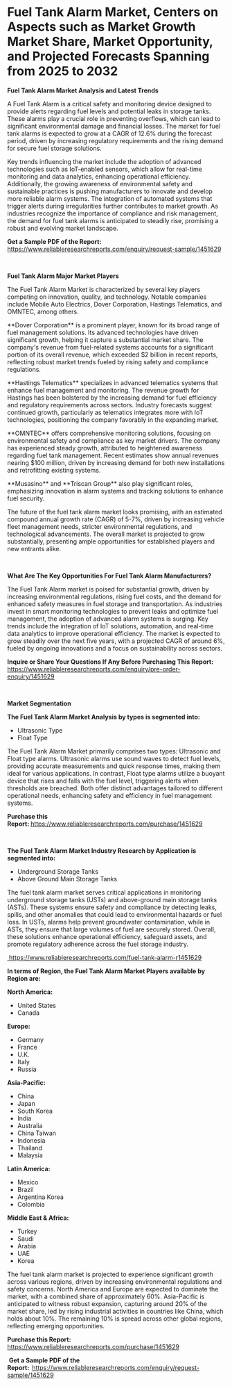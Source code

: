 <p><h1>Fuel Tank Alarm Market, Centers on Aspects such as Market Growth Market Share, Market Opportunity, and Projected Forecasts Spanning from 2025 to 2032</h1></p><p><strong>Fuel Tank Alarm Market Analysis and Latest Trends</strong></p>
<p><p>A Fuel Tank Alarm is a critical safety and monitoring device designed to provide alerts regarding fuel levels and potential leaks in storage tanks. These alarms play a crucial role in preventing overflows, which can lead to significant environmental damage and financial losses. The market for fuel tank alarms is expected to grow at a CAGR of 12.6% during the forecast period, driven by increasing regulatory requirements and the rising demand for secure fuel storage solutions. </p><p>Key trends influencing the market include the adoption of advanced technologies such as IoT-enabled sensors, which allow for real-time monitoring and data analytics, enhancing operational efficiency. Additionally, the growing awareness of environmental safety and sustainable practices is pushing manufacturers to innovate and develop more reliable alarm systems. The integration of automated systems that trigger alerts during irregularities further contributes to market growth. As industries recognize the importance of compliance and risk management, the demand for fuel tank alarms is anticipated to steadily rise, promising a robust and evolving market landscape.</p></p>
<p><strong>Get a Sample PDF of the Report:&nbsp;</strong> <a href="https://www.reliableresearchreports.com/enquiry/request-sample/1451629?utm_campaign=41&utm_medium=2&utm_source=Github&utm_content=ia&utm_term=16042025&utm_id=fuel-tank-alarm">https://www.reliableresearchreports.com/enquiry/request-sample/1451629</a></p>
<p>&nbsp;</p>
<p><strong>Fuel Tank Alarm Major Market Players</strong></p>
<p><p>The Fuel Tank Alarm Market is characterized by several key players competing on innovation, quality, and technology. Notable companies include Mobile Auto Electrics, Dover Corporation, Hastings Telematics, and OMNTEC, among others.</p><p>**Dover Corporation** is a prominent player, known for its broad range of fuel management solutions. Its advanced technologies have driven significant growth, helping it capture a substantial market share. The company's revenue from fuel-related systems accounts for a significant portion of its overall revenue, which exceeded $2 billion in recent reports, reflecting robust market trends fueled by rising safety and compliance regulations.</p><p>**Hastings Telematics** specializes in advanced telematics systems that enhance fuel management and monitoring. The revenue growth for Hastings has been bolstered by the increasing demand for fuel efficiency and regulatory requirements across sectors. Industry forecasts suggest continued growth, particularly as telematics integrates more with IoT technologies, positioning the company favorably in the expanding market.</p><p>**OMNTEC** offers comprehensive monitoring solutions, focusing on environmental safety and compliance as key market drivers. The company has experienced steady growth, attributed to heightened awareness regarding fuel tank management. Recent estimates show annual revenues nearing $100 million, driven by increasing demand for both new installations and retrofitting existing systems.</p><p>**Musasino** and **Triscan Group** also play significant roles, emphasizing innovation in alarm systems and tracking solutions to enhance fuel security.</p><p>The future of the fuel tank alarm market looks promising, with an estimated compound annual growth rate (CAGR) of 5-7%, driven by increasing vehicle fleet management needs, stricter environmental regulations, and technological advancements. The overall market is projected to grow substantially, presenting ample opportunities for established players and new entrants alike.</p></p>
<p>&nbsp;</p>
<p><strong>What Are The Key Opportunities For Fuel Tank Alarm Manufacturers?</strong></p>
<p><p>The Fuel Tank Alarm market is poised for substantial growth, driven by increasing environmental regulations, rising fuel costs, and the demand for enhanced safety measures in fuel storage and transportation. As industries invest in smart monitoring technologies to prevent leaks and optimize fuel management, the adoption of advanced alarm systems is surging. Key trends include the integration of IoT solutions, automation, and real-time data analytics to improve operational efficiency. The market is expected to grow steadily over the next five years, with a projected CAGR of around 6%, fueled by ongoing innovations and a focus on sustainability across sectors.</p></p>
<p><strong>Inquire or Share Your Questions If Any Before Purchasing This Report:</strong> <a href="https://www.reliableresearchreports.com/enquiry/pre-order-enquiry/1451629?utm_campaign=41&utm_medium=2&utm_source=Github&utm_content=ia&utm_term=16042025&utm_id=fuel-tank-alarm">https://www.reliableresearchreports.com/enquiry/pre-order-enquiry/1451629</a></p>
<p>&nbsp;</p>
<p><strong>Market Segmentation</strong></p>
<p><strong>The Fuel Tank Alarm Market Analysis by types is segmented into:</strong></p>
<p><ul><li>Ultrasonic Type</li><li>Float Type</li></ul></p>
<p><p>The Fuel Tank Alarm Market primarily comprises two types: Ultrasonic and Float type alarms. Ultrasonic alarms use sound waves to detect fuel levels, providing accurate measurements and quick response times, making them ideal for various applications. In contrast, Float type alarms utilize a buoyant device that rises and falls with the fuel level, triggering alerts when thresholds are breached. Both offer distinct advantages tailored to different operational needs, enhancing safety and efficiency in fuel management systems.</p></p>
<p><strong>Purchase this Report:&nbsp;</strong><a href="https://www.reliableresearchreports.com/purchase/1451629?utm_campaign=41&utm_medium=2&utm_source=Github&utm_content=ia&utm_term=16042025&utm_id=fuel-tank-alarm">https://www.reliableresearchreports.com/purchase/1451629</a></p>
<p>&nbsp;</p>
<p><strong>The Fuel Tank Alarm Market Industry Research by Application is segmented into:</strong></p>
<p><ul><li>Underground Storage Tanks</li><li>Above Ground Main Storage Tanks</li></ul></p>
<p><p>The fuel tank alarm market serves critical applications in monitoring underground storage tanks (USTs) and above-ground main storage tanks (ASTs). These systems ensure safety and compliance by detecting leaks, spills, and other anomalies that could lead to environmental hazards or fuel loss. In USTs, alarms help prevent groundwater contamination, while in ASTs, they ensure that large volumes of fuel are securely stored. Overall, these solutions enhance operational efficiency, safeguard assets, and promote regulatory adherence across the fuel storage industry.</p></p>
<p><a href="https://www.reliableresearchreports.com/fuel-tank-alarm-r1451629?utm_campaign=41&utm_medium=2&utm_source=Github&utm_content=ia&utm_term=16042025&utm_id=fuel-tank-alarm">&nbsp;https://www.reliableresearchreports.com/fuel-tank-alarm-r1451629</a></p>
<p><strong>In terms of Region, the Fuel Tank Alarm Market Players available by Region are:</strong></p>
<p>
    <p> <strong> North America: </strong>
        <ul>
            <li>United States</li>
            <li>Canada</li>
        </ul>
        </p> 
    <p> <strong> Europe: </strong>
        <ul>
            <li>Germany</li>
            <li>France</li>
            <li>U.K.</li>
            <li>Italy</li>
            <li>Russia</li>
        </ul>
        </p> 
    <p> <strong> Asia-Pacific: </strong>
        <ul>
            <li>China</li>
            <li>Japan</li>
            <li>South Korea</li>
            <li>India</li>
            <li>Australia</li>
            <li>China Taiwan</li>
            <li>Indonesia</li>
            <li>Thailand</li>
            <li>Malaysia</li>
        </ul>
        </p> 
    <p> <strong> Latin America: </strong>
        <ul>
            <li>Mexico</li>
            <li>Brazil</li>
            <li>Argentina Korea</li>
            <li>Colombia</li>
        </ul>
        </p> 
    <p> <strong> Middle East & Africa: </strong>
        <ul>
            <li>Turkey</li>
            <li>Saudi</li>
            <li>Arabia</li>
            <li>UAE</li>
            <li>Korea</li>
        </ul>
    </p>
    </p>
<p><p>The fuel tank alarm market is projected to experience significant growth across various regions, driven by increasing environmental regulations and safety concerns. North America and Europe are expected to dominate the market, with a combined share of approximately 60%. Asia-Pacific is anticipated to witness robust expansion, capturing around 20% of the market share, led by rising industrial activities in countries like China, which holds about 10%. The remaining 10% is spread across other global regions, reflecting emerging opportunities.</p></p>
<p><strong>Purchase this Report: </strong><a href="https://www.reliableresearchreports.com/purchase/1451629?utm_campaign=41&utm_medium=2&utm_source=Github&utm_content=ia&utm_term=16042025&utm_id=fuel-tank-alarm">https://www.reliableresearchreports.com/purchase/1451629</a></p>
<p>&nbsp;<strong>Get a Sample PDF of the Report:&nbsp;&nbsp;</strong><a href="https://www.reliableresearchreports.com/enquiry/request-sample/1451629?utm_campaign=41&utm_medium=2&utm_source=Github&utm_content=ia&utm_term=16042025&utm_id=fuel-tank-alarm">https://www.reliableresearchreports.com/enquiry/request-sample/1451629</a></p>
<p><strong></strong></p>
<p><p></p><p></p><p></p></p>